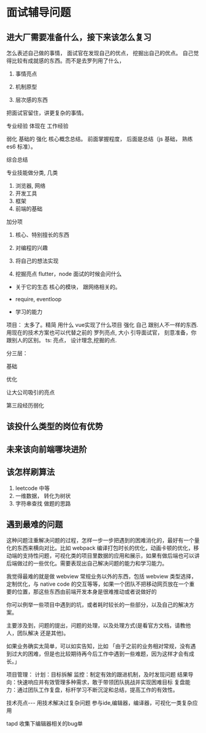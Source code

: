 # 面试辅导问题

## 进大厂需要准备什么，接下来该怎么复习

怎么表述自己做的事情， 面试官在发现自己的优点， 挖掘出自己的优点。
自己觉得比较有成就感的东西。而不是去罗列用了什么，

1. 事情亮点

2. 机制原型

3. 层次感的东西

把面试官留住，讲更复杂的事情。

专业经验 体现在 工作经验

弱化  基础的  强化 核心概念总结。
前面掌握程度， 后面是总结（js 基础， 熟练 es6 标准）。

综合总结

专业技能做分类, 几类

1. 浏览器, 网络
2. 开发工具
3. 框架
4. 前端的基础

加分项

1. 核心、特别擅长的东西

2. 对编程的兴趣

3. 将自己的想法实现

4. 挖掘亮点 flutter，node 面试的时候会问什么

  * 关于它的生态  核心的模块， 跟网络相关的。

  * require, eventloop

  * 学习的能力

项目： 太多了。精简
用什么  vue实现了什么项目 强化 自己 跟别人不一样的东西. 用现在的技术方案也可以代替之前的
罗列亮点, 大小 引导面试官， 刻意准备，你跟别人的区别。
ts: 亮点， 设计理念,挖掘的点.

分三层：

基础

优化

让大公司吸引的亮点

第三段经历弱化

## 该投什么类型的岗位有优势

## 未来该向前端哪块进阶

## 该怎样刷算法

  1. leetcode  中等  
  2. 一维数据， 转化为树状
  3. 字符串查找  做题的思路

## 遇到最难的问题

这种问题注重解决问题的过程，怎样一步一步把遇到的困难消化的，最好有一个量化的东西来横向对比。比如 webpack 编译打包时长的优化，动画卡顿的优化，移动端的支持性问题，可视化类的项目里数据的应用和展示，如果有做后端也可以讲后端做过的一些优化。需要表现出自己解决问题的能力和学习能力。

我觉得最难的就是做 webview 常规业务以外的东西，包括 webview 类型选择，定制优化，与 native code 的交互等等，如果一个团队不把移动网页放在一个重要的位置，那这些东西由前端开发本身是很难推动或者说做好的

你可以例举一些项目中遇到的坑，或者耗时较长的一些部分，以及自己的解决方案。

主要涉及到，问题的提出，问题的处理，以及处理方式(是看官方文档，请教他人，团队解决 还是其他)。

如果业务确实太简单，可以如实告知，比如 「由于之前的业务相对常规，没有遇到过大的困难，但是也比较期待再今后工作中遇到一些难题，因为这样才会有成长。」

项目管理：
计划：目标拆解
监控：制定有效的跟进机制，及时发现问题
结果导向：快速响应并有效管理多种需求，敢于带领团队挑战并实现困难目标
复盘能力：通过团队工作复盘，标杆学习不断沉淀和总结，提高工作的有效性。

技术亮点--- 用技术解决过复杂问题
    参与ide,编辑器，编译器，可视化一类复杂应用
  
tapd 收集下编辑器相关的bug单

